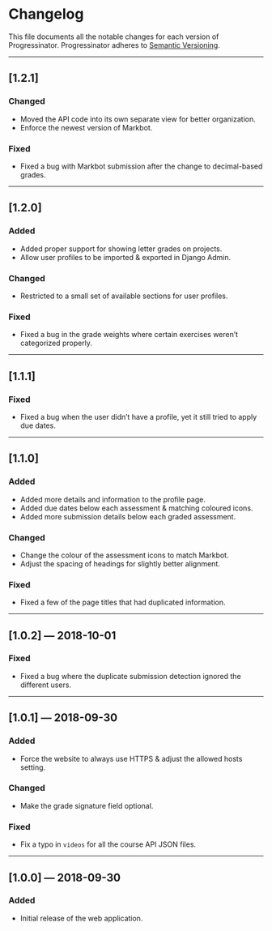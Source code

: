 # Changelog

This file documents all the notable changes for each version of Progressinator.
Progressinator adheres to [Semantic Versioning](http://semver.org/).

---

## [1.2.1]

### Changed

- Moved the API code into its own separate view for better organization.
- Enforce the newest version of Markbot.

### Fixed

- Fixed a bug with Markbot submission after the change to decimal-based grades.

---

## [1.2.0]

### Added

- Added proper support for showing letter grades on projects.
- Allow user profiles to be imported & exported in Django Admin.

### Changed

- Restricted to a small set of available sections for user profiles.

### Fixed

- Fixed a bug in the grade weights where certain exercises weren’t categorized properly.

---

## [1.1.1]

### Fixed

- Fixed a bug when the user didn’t have a profile, yet it still tried to apply due dates.

---

## [1.1.0]

### Added

- Added more details and information to the profile page.
- Added due dates below each assessment & matching coloured icons.
- Added more submission details below each graded assessment.

### Changed

- Change the colour of the assessment icons to match Markbot.
- Adjust the spacing of headings for slightly better alignment.

### Fixed

- Fixed a few of the page titles that had duplicated information.

---

## [1.0.2] — 2018-10-01

### Fixed

- Fixed a bug where the duplicate submission detection ignored the different users.

---

## [1.0.1] — 2018-09-30

### Added

- Force the website to always use HTTPS & adjust the allowed hosts setting.

### Changed

- Make the grade signature field optional.

### Fixed

- Fix a typo in `videos` for all the course API JSON files.

---

## [1.0.0] — 2018-09-30

### Added

- Initial release of the web application.
